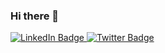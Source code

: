 ### Hi there 👋

<div id="badges">
  <a href="https://www.linkedin.com/in/aashmun-g-73bba6258/">
    <img src="https://img.shields.io/badge/LinkedIn-blue?style=for-the-badge&logo=linkedin&logoColor=white" alt="LinkedIn Badge"/>
  </a>
  <a href="https://twitter.com/AashmunG">
    <img src="https://img.shields.io/badge/Twitter-black?style=for-the-badge&logo=x&logoColor=white" alt="Twitter Badge"/>
  </a>
</div>
<div id="counter">
  <a href="https://camo.githubusercontent.com/089c9a5b3ceac35c7e706bcf79936a6c465698bc4a07a24f74c892d142f38bbd/68747470733a2f2f70726f66696c652d636f756e7465722e676c697463682e6d652f44657573313730342f636f756e742e737667"></a>
</div>
<!--
**AshStorm17/AshStorm17** is a ✨ _special_ ✨ repository because its `README.md` (this file) appears on your GitHub profile.

Here are some ideas to get you started:

- 🔭 I’m currently working on ...
- 🌱 I’m currently learning ...
- 👯 I’m looking to collaborate on ...
- 🤔 I’m looking for help with ...
- 💬 Ask me about ...
- 📫 How to reach me: ...
- 😄 Pronouns: ...
- ⚡ Fun fact: ...
-->
